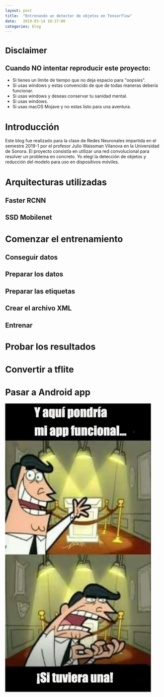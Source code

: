 ```yaml
---
layout: post
title:  "Entrenando un detector de objetos en Tensorflow"
date:   2019-03-14 10:37:00
categories: blog
---
```

<h1 style="font-size: 26px">Disclaimer</h1>

## Cuando NO intentar reproducir este proyecto:
 - Si tienes un límite de tiempo que no deja espacio para "oopsies".
 - Si usas windows y estas convencido de que de todas maneras debería funcionar.
 - Si usas windows y deseas conservar tu sanidad mental.
 - Si usas windows.
 - Si usas macOS Mojave y no estas listo para una aventura.
# Introducción 
Este blog fue realizado para la clase de Redes Neuronales impartida en el semestre 2019-1 por el profesor Julio Waissman Vilanova en la Universidad de Sonora. El proyecto consistía en utilizar una red convolucional para resolver un problema en concreto. Yo elegí la detección de objetos y reducción del modelo para uso en dispositivos móviles.
# Arquitecturas utilizadas
## Faster RCNN
## SSD Mobilenet
# Comenzar el entrenamiento
## Conseguir datos
## Preparar los datos
## Preparar las etiquetas
## Crear el archivo XML
## Entrenar
# Probar los resultados
# Convertir a tflite
# Pasar a Android app
![S.O.S](../../assets/img/app1.jpg)
